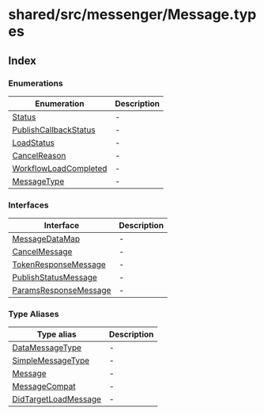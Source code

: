 # shared/src/messenger/Message.types

## Index

### Enumerations

| Enumeration | Description |
| ------ | ------ |
| [Status](enumerations/status.md) | - |
| [PublishCallbackStatus](enumerations/publish-callback-status.md) | - |
| [LoadStatus](enumerations/LoadStatus.md) | - |
| [CancelReason](enumerations/CancelReason.md) | - |
| [WorkflowLoadCompleted](enumerations/workflow-load-completed.md) | - |
| [MessageType](enumerations/MessageType.md) | - |

### Interfaces

| Interface | Description |
| ------ | ------ |
| [MessageDataMap](interfaces/MessageDataMap.md) | - |
| [CancelMessage](interfaces/CancelMessage.md) | - |
| [TokenResponseMessage](interfaces/TokenResponseMessage.md) | - |
| [PublishStatusMessage](interfaces/publish-status-message.md) | - |
| [ParamsResponseMessage](interfaces/ParamsResponseMessage.md) | - |

### Type Aliases

| Type alias | Description |
| ------ | ------ |
| [DataMessageType](type-aliases/data-message-type.md) | - |
| [SimpleMessageType](type-aliases/simple-message-type.md) | - |
| [Message](type-aliases/message.md) | - |
| [MessageCompat](type-aliases/message-compat.md) | - |
| [DidTargetLoadMessage](type-aliases/did-target-load-message.md) | - |
